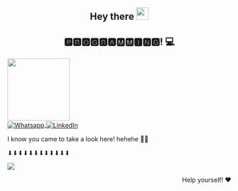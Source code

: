 
<h2 align="center">
  Hey there <img src="https://media.giphy.com/media/hvRJCLFzcasrR4ia7z/giphy.gif" width="28"> 
   <!-- I'm <a href="">Marco</a>!  -->
</h2>

<h2 align="center">🅿🆁🅾🅶🆁🅰🅼🅼🅸🅽🅶! 💻 </h2>

 <div>
 <a href="https://github.com/UskOops">
  <div>
  <img height = "140em" src = "https://github-readme-stats.vercel.app/api/top-langs/?username=gubleo&hide=TeX&layout=compact&theme=react"/>
</div>
    
<a href="https://api.whatsapp.com/send?phone=+5531984542217">
    <img src="https://img.shields.io/badge/-Whatsapp-4CA143?style=flat&labelColor=4CA143&logo=whatsapp&logoColor=black" title="Text me" align="center" alt="Whatsapp">
</a>
<a href="https://www.linkedin.com/in/tonhoo123/">
    <img src="https://img.shields.io/badge/-LinkedIn-blue?style=flat&logo=Linkedin&logoColor=white" title="My Social Network" align="center" alt="LinkedIn">
</a>



    
  
I know you came to take a look here! hehehe 👀👀 <br></p>
<p align="center"> <p>⬇⬇⬇⬇⬇⬇⬇⬇⬇⬇⬇⬇</p>
   <img alingn="center" src="https://profile-counter.glitch.me/Tonho/count.svg" /></p>
<p align="right">
Help yourself! ♥
</p>



